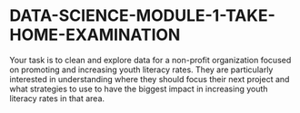 # DATA-SCIENCE-MODULE-1-TAKE-HOME-EXAMINATION
Your task is to clean and explore data for a non-profit organization focused on promoting and increasing youth literacy rates. They are particularly interested in understanding where they should focus their next project and what strategies to use to have the biggest impact in increasing youth literacy rates in that area.
